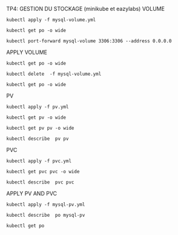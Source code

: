 TP4: GESTION DU STOCKAGE (minikube et eazylabs)
VOLUME

````
kubectl apply -f mysql-volume.yml
````
````
kubectl get po -o wide
````
````
kubectl port-forward mysql-volume 3306:3306 --address 0.0.0.0
````

APPLY VOLUME

````
kubectl get po -o wide
````
````
kubectl delete  -f mysql-volume.yml
````
````
kubectl get po -o wide
````
PV

````
kubectl apply -f pv.yml
````
````
kubectl get pv -o wide
````
````
kubectl get pv pv -o wide
````
````
kubectl describe  pv pv
````
PVC

````
kubectl apply -f pvc.yml
````
````
kubectl get pvc pvc -o wide
````
````
kubectl describe  pvc pvc
````
APPLY PV AND PVC
````
kubectl apply -f mysql-pv.yml
````
````
kubectl describe  po mysql-pv
````
````
kubectl get po
````

